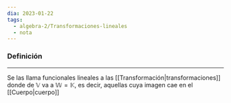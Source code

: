 ```yaml
---
dia: 2023-01-22
tags:
  - algebra-2/Transformaciones-lineales
  - nota
---
```

### Definición
---
Se las llama funcionales lineales a las [[Transformación|transformaciones]] donde de $\mathbb{V}$ va a $\mathbb{W} = \mathbb{K}$, es decir, aquellas cuya imagen cae en el [[Cuerpo|cuerpo]]